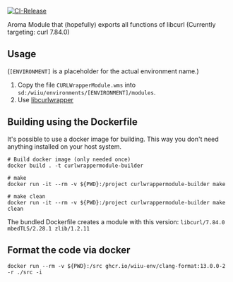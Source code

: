 [![CI-Release](https://github.com/wiiu-env/CURLWrapperModule/actions/workflows/ci.yml/badge.svg)](https://github.com/wiiu-env/CURLWrapperModule/actions/workflows/ci.yml)

Aroma Module that (hopefully) exports all functions of libcurl (Currently targeting: curl 7.84.0)

## Usage
(`[ENVIRONMENT]` is a placeholder for the actual environment name.)

1. Copy the file `CURLWrapperModule.wms` into `sd:/wiiu/environments/[ENVIRONMENT]/modules`.
2. Use [libcurlwrapper](https://github.com/wiiu-env/libcurlwrapper)

## Building using the Dockerfile

It's possible to use a docker image for building. This way you don't need anything installed on your host system.

```
# Build docker image (only needed once)
docker build . -t curlwrappermodule-builder

# make 
docker run -it --rm -v ${PWD}:/project curlwrappermodule-builder make

# make clean
docker run -it --rm -v ${PWD}:/project curlwrappermodule-builder make clean
```

The bundled Dockerfile creates a module with this version: `libcurl/7.84.0 mbedTLS/2.28.1 zlib/1.2.11`

## Format the code via docker

`docker run --rm -v ${PWD}:/src ghcr.io/wiiu-env/clang-format:13.0.0-2 -r ./src -i`
